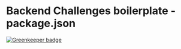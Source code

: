 # Backend Challenges boilerplate - package.json

[![Greenkeeper badge](https://badges.greenkeeper.io/BigGillyStyle/fcc-boilerplate-npm.svg)](https://greenkeeper.io/)